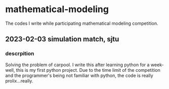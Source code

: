 # mathematical-modeling
The codes I write while participating mathematical modeling competition.

##  2023-02-03 simulation match, sjtu
### descrpition
Solving the problem of carpool.
I write this after learning python for a week-well, this is my first python project.
Due to the time limit of the competition and the programmer's being not familiar with python, the code is really prolix...really.
